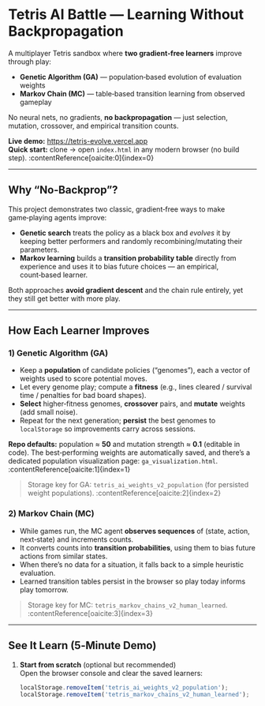 # Tetris AI Battle — Learning Without Backpropagation

A multiplayer Tetris sandbox where **two gradient‑free learners** improve through play:

- **Genetic Algorithm (GA)** — population‑based evolution of evaluation weights  
- **Markov Chain (MC)** — table‑based transition learning from observed gameplay

No neural nets, no gradients, **no backpropagation** — just selection, mutation, crossover, and empirical transition counts.

**Live demo:** https://tetris-evolve.vercel.app  
**Quick start:** clone → open `index.html` in any modern browser (no build step). :contentReference[oaicite:0]{index=0}

---

## Why “No‑Backprop”?
This project demonstrates two classic, gradient‑free ways to make game‑playing agents improve:

- **Genetic search** treats the policy as a black box and *evolves* it by keeping better performers and randomly recombining/mutating their parameters.
- **Markov learning** builds a **transition probability table** directly from experience and uses it to bias future choices — an empirical, count‑based learner.

Both approaches **avoid gradient descent** and the chain rule entirely, yet they still get better with more play.

---

## How Each Learner Improves

### 1) Genetic Algorithm (GA)
- Keep a **population** of candidate policies (“genomes”), each a vector of weights used to score potential moves.  
- Let every genome play; compute a **fitness** (e.g., lines cleared / survival time / penalties for bad board shapes).  
- **Select** higher‑fitness genomes, **crossover** pairs, and **mutate** weights (add small noise).  
- Repeat for the next generation; **persist** the best genomes to `localStorage` so improvements carry across sessions.

**Repo defaults:** population ≈ **50** and mutation strength ≈ **0.1** (editable in code). The best‑performing weights are automatically saved, and there’s a dedicated population visualization page: `ga_visualization.html`. :contentReference[oaicite:1]{index=1}

> Storage key for GA: `tetris_ai_weights_v2_population` (for persisted weight populations). :contentReference[oaicite:2]{index=2}

### 2) Markov Chain (MC)
- While games run, the MC agent **observes sequences** of (state, action, next‑state) and increments counts.  
- It converts counts into **transition probabilities**, using them to bias future actions from similar states.  
- When there’s no data for a situation, it falls back to a simple heuristic evaluation.  
- Learned transition tables persist in the browser so play today informs play tomorrow.

> Storage key for MC: `tetris_markov_chains_v2_human_learned`. :contentReference[oaicite:3]{index=3}

---

## See It Learn (5‑Minute Demo)

1. **Start from scratch** (optional but recommended)  
   Open the browser console and clear the saved learners:
   ```js
   localStorage.removeItem('tetris_ai_weights_v2_population');
   localStorage.removeItem('tetris_markov_chains_v2_human_learned');
